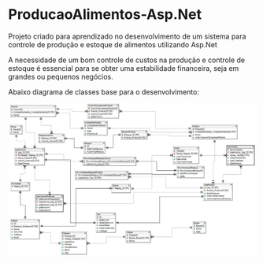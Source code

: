 # ProducaoAlimentos-Asp.Net
Projeto criado para aprendizado no desenvolvimento de um sistema para controle de produção e estoque de alimentos utilizando Asp.Net

A necessidade de um bom controle de custos na produção e controle de estoque é essencial para se obter uma estabilidade financeira, seja em grandes ou pequenos negócios.

Abaixo diagrama de classes base para o desenvolvimento:

![Diagrama de Classes - Produção de Alimentos](https://github.com/marcelocezario/ProducaoAlimentos-Asp.Net/blob/master/Diagrama%20de%20classes.PNG?raw=true)
